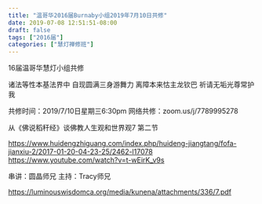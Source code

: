```yaml
---
title: "温哥华2016届Burnaby小组2019年7月10日共修"
date: 2019-07-08 12:51:51-08:00
draft: false
tags: ["2016届"]
categories: ["慧灯禅修班"]
---
```

16届温哥华慧灯小组共修

诸法等性本基法界中
自现圆满三身游舞力
离障本来怙主龙钦巴
祈请无垢光尊常护我

共修时间：2019/7/10日星期三6:30pm
网络共修：zoom.us/j/7789995278

 从《佛说稻秆经》谈佛教人生观和世界观7  第二节 

https://www.huidengzhiguang.com/index.php/huideng-jiangtang/fofa-jianxiu-2/2017-01-20-04-23-25/2462-l17078
https://www.youtube.com/watch?v=t-wEirK_v9s

串讲：圆晶师兄
主持：Tracy师兄

 https://luminouswisdomca.org/media/kunena/attachments/336/7.pdf
